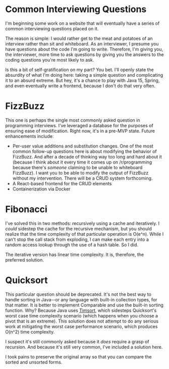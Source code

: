 # Common Interviewing Questions

I'm beginning some work on a website that will eventually have a series of common interviewing questions placed on it.  

The reason is simple: I would rather get to the meat and potatoes of an interview rather than sit and whiteboard.  As an interviewer, I presume you have questions about the code I'm going to write.  Therefore, I'm giving you, the interviewer, more time to ask questions by giving you the answers to the coding questions you're most likely to ask.

Is this a bit of self-gratification on my part?  You bet.  I'll openly state the absurdity of what I'm doing here: taking a simple question and complicating it to an absurd extreme.  But hey, it's a chance to play with Java 15, Spring, and even eventually write a frontend, because I don't do that very often.  

# FizzBuzz

This one is perhaps the single most commonly asked question in programming interviews.  I've leveraged a database for the purposes of ensuring ease of modification.  Right now, it's in a pre-MVP state.  Future enhancements include:

* Per-user value additions and substitution changes.  One of the most common follow-up questions here is about modifying the behavior of FizzBuzz.  And after a decade of thinking way too long and hard about it (because I think about it every time it comes up on /r/programming because there's *someone* claiming to be unable to whiteboard FizzBuzz).  I want you to be able to modify the output of FizzBuzz without my intervention.  There will be a CRUD system forthcoming.
* A React-based frontend for the CRUD elements
* Containerization via Docker

# Fibonacci

I've solved this in two methods: recursively using a cache and iteratively.  I *could* sidestep the cache for the recursive mechanism, but you should realize that the time complexity of that particular operation is O(e^n).  While I can't stop the call stack from exploding, I can make each entry into a random access lookup through the use of a hash table.  So I did.

The iterative version has linear time complexity.  It is, therefore, the preferred solution.

# Quicksort

This particular question should be deprecated.  It's not the best way to handle sorting in Java--or any language with built-in collection types, for that matter.  It is better to implement Comparable and use the built-in sorting function.  Why?  Because Java uses [Timsort](https://en.wikipedia.org/wiki/Timsort), which sidesteps Quicksort's worst case time complexity scenario (which happens when you choose a pivot that is an extreme).  This solution does not attempt to do any serious work at mitigating the worst case performance scenario, which produces O(n^2) time complexity.  

I suspect it's still commonly asked because it *does* require a grasp of recursion.  And because it's still very common, I've included a solution here.

I took pains to preserve the original array so that you can compare the sorted and unsorted forms.  
